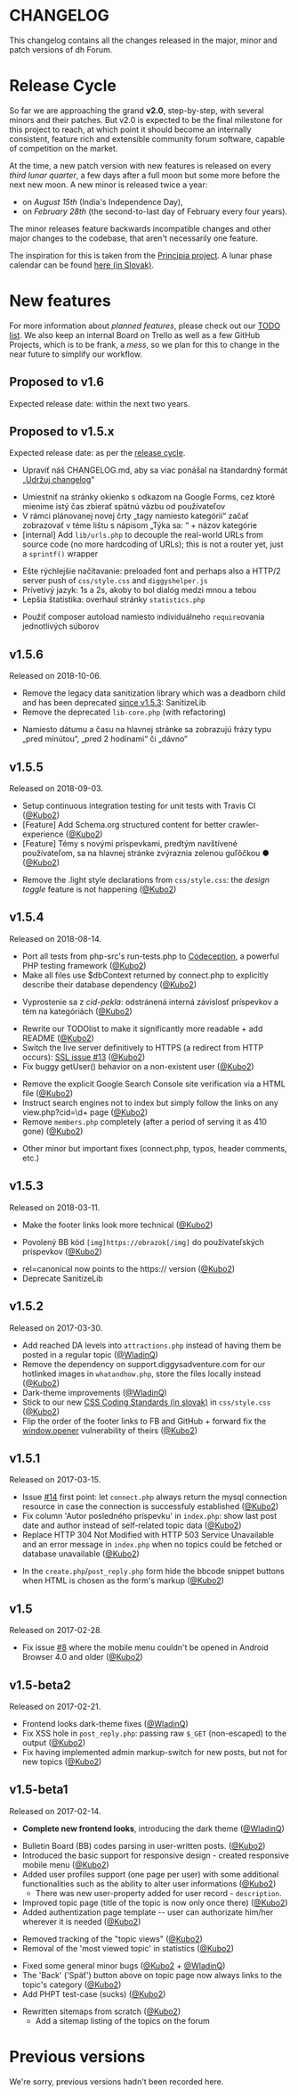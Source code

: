 # CHANGELOG

This changelog contains all the changes released in the major, minor and patch versions of dh Forum.

<!-- committers -->
[0]: https://github.com/Kubo2
[1]: https://github.com/WladinQ


# Release Cycle

So far we are approaching the grand __v2.0__, step-by-step, with several minors and their patches. But v2.0 is expected
to be the final milestone for this project to reach, at which point it should become an internally consistent, feature rich
and extensible community forum software, capable of competition on the market.

At the time, a new patch version with new features is released on every _third lunar quarter_, a few days after a full moon but
some more before the next new moon. A new minor is released twice a year:

* on _August 15th_ (India's Independence Day),
* on _February 28th_ (the second-to-last day of February every four years).

The minor releases feature backwards incompatible changes and other major changes to the codebase, that aren't necessarily one feature.

The inspiration for this is taken from the [Principia project](https://github.com/mockingbirdnest/Principia#readme). A lunar phase calendar can be found [here (in Slovak)](http://kalendar.azet.sk/lunarny/).


# New features

For more information about _planned features_, please check out our [TODO list](TODOlist.md). We also keep an internal
Board on Trello as well as a few GitHub Projects, which is to be frank, a _mess_, so we plan for this to change in the near future to simplify our workflow.


## Proposed to v1.6

Expected release date: within the next two years.


## Proposed to v1.5.x

Expected release date: as per the [release cycle](#release-cycle).

* Upraviť náš CHANGELOG.md, aby sa viac ponášal na štandardný formát „[Udržuj changelog](https://keepachangelog.com/sk/)“
+ Umiestniť na stránky okienko s odkazom na Google Forms, cez ktoré mienime istý čas zbierať spätnú väzbu od používateľov
+ V rámci plánovanej novej črty „tagy namiesto kategórií“ začať zobrazovať v téme lištu s nápisom „Týka sa: “ + názov kategórie
+ [internal] Add `lib/urls.php` to decouple the real-world URLs from source code (no more hardcoding of URLs); this is not a router yet, just a `sprintf()` wrapper
* Ešte rýchlejšie načítavanie: preloaded font and perhaps also a HTTP/2 server push of `css/style.css` and `diggyshelper.js`
* Prívetivý jazyk: 1s a 2s, akoby to bol dialóg medzi mnou a tebou
* Lepšia štatistika: overhaul stránky `statistics.php`
+ Použiť composer autoload namiesto individuálneho `require`ovania jednotlivých súborov


## v1.5.6

Released on 2018-10-06.

- Remove the legacy data sanitization library which was a deadborn child and has been deprecated [since v1.5.3](#v153): SanitizeLib
- Remove the deprecated `lib-core.php` (with refactoring)
* Namiesto dátumu a času na hlavnej stránke sa zobrazujú frázy typu „pred minútou“, „pred 2 hodinami“ či „dávno“


## v1.5.5

Released on 2018-09-03.

+ Setup continuous integration testing for unit tests with Travis CI ([@Kubo2][0])
+ [Feature] Add Schema.org structured content for better crawler-experience ([@Kubo2][0])
+ [Feature] Témy s novými príspevkami, predtým navštívené používateľom, sa na hlavnej stránke zvýraznia zelenou guľôčkou ● ([@Kubo2][0])
- Remove the .light style declarations from `css/style.css`: the _design toggle_ feature is not happening ([@Kubo2][0])


## v1.5.4

Released on 2018-08-14.

+ Port all tests from php-src's run-tests.php to [Codeception](https://codeception.com/), a powerful PHP testing framework ([@Kubo2][0])
+ Make all files use $dbContext returned by connect.php to explicitly describe their database dependency ([@Kubo2][0])
- Vyprostenie sa z _cid-pekla_: odstránená interná závislosť príspevkov a tém na kategóriách ([@Kubo2][0])
* Rewrite our TODOlist to make it significantly more readable + add README ([@Kubo2][0])
* Switch the live server definitively to HTTPS (a redirect from HTTP occurs): [SSL issue #13](https://github.com/Kubo2/diggyshelper/issues/13) ([@Kubo2][0])
* Fix buggy getUser() behavior on a non-existent user ([@Kubo2][0])
- Remove the explicit Google Search Console site verification via a HTML file ([@Kubo2][0])
- Instruct search engines not to index but simply follow the links on any view.php?cid=\d+ page ([@Kubo2][0])
- Remove `members.php` completely (after a period of serving it as 410 gone) ([@Kubo2][0])
* Other minor but important fixes (connect.php, typos, header comments, etc.)


## v1.5.3

Released on 2018-03-11.

* Make the footer links look more technical ([@Kubo2][0])
+ Povolený BB kód `[img]https://obrazok[/img]` do používateľských príspevkov ([@Kubo2][0])
* rel=canonical now points to the https:// version ([@Kubo2][0])
* Deprecate SanitizeLib


## v1.5.2

Released on 2017-03-30.

* Add reached DA levels into `attractions.php` instead of having them be posted in a regular topic ([@WladinQ][1])
* Remove the dependency on support.diggysadventure.com for our hotlinked images in `whatandhow.php`, store the files locally instead ([@Kubo2][0])
* Dark-theme improvements ([@WladinQ][1])
* Stick to our new [CSS Coding Standards (in slovak)](https://github.com/Kubo2/diggyshelper/wiki/CSS-%C5%A1tylistika-k%C3%B3du) in `css/style.css` ([@Kubo2][0])
* Flip the order of the footer links to FB and GitHub + forward fix the [window.opener](http://jecas.cz/noopener) vulnerability of theirs ([@Kubo2][0])


## v1.5.1

Released on 2017-03-15.

* Issue [#14](https://github.com/Kubo2/diggyshelper/issues/14) first point: let `connect.php` always return the mysql connection resource in case the connection is successfuly established ([@Kubo2][0])
* Fix column 'Autor posledného príspevku' in `index.php`: show last post date and author instead of self-related topic data ([@Kubo2][0])
* Replace HTTP 304 Not Modified with HTTP 503 Service Unavailable and an error message in `index.php` when no topics could be fetched or database unavailable ([@Kubo2][0])
+ In the `create.php`/`post_reply.php` form hide the bbcode snippet buttons when HTML is chosen as the form's markup ([@Kubo2][0])


## v1.5

Released on 2017-02-28.

* Fix issue [#8](https://github.com/Kubo2/diggyshelper/issues/8) where the mobile menu couldn't be opened in Android Browser 4.0 and older ([@Kubo2][0])


## v1.5-beta2

Released on 2017-02-21.

* Frontend looks dark-theme fixes ([@WladinQ][1])
* Fix XSS hole in `post_reply.php`: passing raw `$_GET` (non-escaped) to the output ([@Kubo2][0])
* Fix having implemented admin markup-switch for new posts, but not for new topics ([@Kubo2][0])


## v1.5-beta1

Released on 2017-02-14.

* **Complete new frontend looks**, introducing the dark theme ([@WladinQ][1])
+ Bulletin Board (BB) codes parsing in user-written posts. ([@Kubo2][0])
+ Introduced the basic support for responsive design - created responsive mobile menu ([@Kubo2][0])
+ Added user profiles support (one page per user) with some additional functionalities such as the ability to alter user informations ([@Kubo2][0])
  * There was new user-property added for user record - `description`.
+ Improved topic page (title of the topic is now only once there) ([@Kubo2][0])
+ Added authentization page template -- user can authorizate him/her wherever it is needed ([@Kubo2][0])
- Removed tracking of the "topic views" ([@Kubo2][0])
- Removal of the 'most viewed topic' in statistics ([@Kubo2][0])
+ Fixed some general minor bugs ([@Kubo2][0] + [@WladinQ][1])
+ The 'Back' ('Späť') button above on topic page now always links to the topic's category ([@Kubo2][0])
+ Add PHPT test-case (sucks) ([@Kubo2][0])
* Rewritten sitemaps from scratch ([@Kubo2][0])
  + Add a sitemap listing of the topics on the forum


# Previous versions

We're sorry, previous versions hadn't been recorded here.
